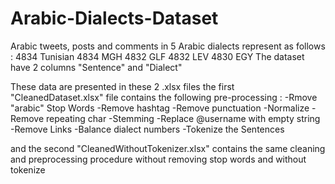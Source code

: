 # Arabic-Dialects-Dataset
Arabic tweets, posts and comments in 5 Arabic dialects represent as follows :
4834 Tunisian
4834 MGH
4832 GLF
4832 LEV
4830 EGY
The dataset have 2 columns "Sentence" and "Dialect"

These data are presented in these 2 .xlsx files the first "CleanedDataset.xlsx" file contains the following pre-processing :
-Rmove "arabic" Stop Words
-Remove hashtag
-Remove punctuation
-Normalize
-Remove repeating char
-Stemming
-Replace @username with empty string
-Remove Links
-Balance dialect numbers
-Tokenize the Sentences


and the second "CleanedWithoutTokenizer.xlsx"
contains the same cleaning and preprocessing procedure without removing stop words and without tokenize
